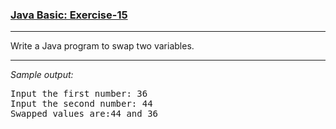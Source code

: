 ### [Java Basic: Exercise-15](https://www.w3resource.com/java-exercises/basic/java-basic-exercise-15.php)

***
Write a Java program to swap two variables.
***
_Sample output:_
<pre>
Input the first number: 36
Input the second number: 44
Swapped values are:44 and 36
</pre>